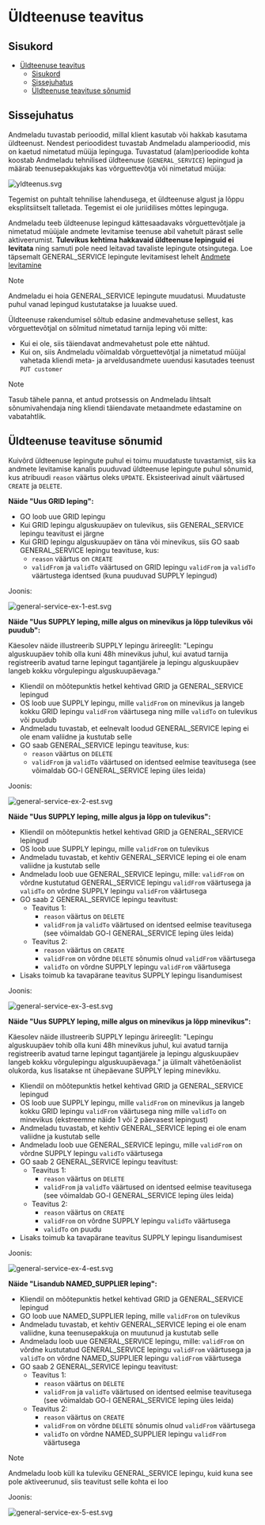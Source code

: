 # Üldteenuse teavitus

## Sisukord

<!-- TOC -->
* [Üldteenuse teavitus](#üldteenuse-teavitus)
  * [Sisukord](#sisukord)
  * [Sissejuhatus](#sissejuhatus)
  * [Üldteenuse teavituse sõnumid](#üldteenuse-teavituse-sõnumid)
<!-- TOC -->

## Sissejuhatus

Andmeladu tuvastab perioodid, millal klient kasutab või hakkab kasutama üldteenust. Nendest perioodidest tuvastab Andmeladu alamperioodid, mis on kaetud nimetatud müüja lepinguga. 
Tuvastatud (alam)perioodide kohta koostab Andmeladu tehnilised üldteenuse (`GENERAL_SERVICE`) lepingud ja määrab teenusepakkujaks kas võrguettevõtja või nimetatud müüja:

![yldteenus.svg](../diagrams/general-service/yldteenus.svg)

Tegemist on puhtalt tehnilise lahendusega, et üldteenuse algust ja lõppu eksplitsiitselt talletada. Tegemist ei ole juriidilises mõttes lepinguga.

Andmeladu teeb üldteenuse lepingud kättesaadavaks võrguettevõtjale ja nimetatud müüjale andmete levitamise teenuse abil vahetult pärast selle aktiveerumist. **Tulevikus kehtima hakkavaid üldteenuse lepinguid ei levitata** ning samuti pole need leitavad tavaliste lepingute otsingutega. Loe täpsemalt GENERAL_SERVICE lepingute levitamisest lehelt [Andmete levitamine](30-andmete-levitamine.md)

> [!NOTE]
> Andmeladu ei hoia GENERAL_SERVICE lepingute muudatusi. Muudatuste puhul vanad lepingud kustutatakse ja luuakse uued.

Üldteenuse rakendumisel sõltub edasine andmevahetuse sellest, kas võrguettevõtjal on sõlmitud nimetatud tarnija leping või mitte:

- Kui ei ole, siis täiendavat andmevahetust pole ette nähtud.
- Kui on, siis Andmeladu võimaldab võrguettevõtjal ja nimetatud müüjal vahetada kliendi meta- ja arveldusandmete uuendusi kasutades teenust `PUT customer`

> [!NOTE]
> Tasub tähele panna, et antud protsessis on Andmeladu lihtsalt sõnumivahendaja ning kliendi täiendavate metaandmete edastamine on vabatahtlik.

## Üldteenuse teavituse sõnumid

Kuivõrd üldteenuse lepingute puhul ei toimu muudatuste tuvastamist, siis ka andmete levitamise kanalis puuduvad üldteenuse lepingute puhul sõnumid, kus atribuudi `reason` väärtus oleks `UPDATE`. Eksisteerivad ainult väärtused `CREATE` ja `DELETE`.

**Näide "Uus GRID leping":**

- GO loob uue GRID lepingu
- Kui GRID lepingu alguskuupäev on tulevikus, siis GENERAL_SERVICE lepingu teavitust ei järgne
- Kui GRID lepingu alguskuupäev on täna või minevikus, siis GO saab GENERAL_SERVICE lepingu teavituse, kus:
  - `reason` väärtus on `CREATE`
  - `validFrom` ja `validTo` väärtused on GRID lepingu `validFrom` ja `validTo` väärtustega identsed (kuna puuduvad SUPPLY lepingud)

Joonis:

![general-service-ex-1-est.svg](../diagrams/general-service/general-service-ex-1-est.svg)

**Näide "Uus SUPPLY leping, mille algus on minevikus ja lõpp tulevikus või puudub":**

Käesolev näide illustreerib SUPPLY lepingu ärireeglit: "Lepingu alguskuupäev tohib olla kuni 48h minevikus juhul, kui avatud tarnija registreerib avatud tarne lepingut tagantjärele ja lepingu alguskuupäev langeb kokku võrgulepingu alguskuupäevaga."

- Kliendil on mõõtepunktis hetkel kehtivad GRID ja GENERAL_SERVICE lepingud
- OS loob uue SUPPLY lepingu, mille `validFrom` on minevikus ja langeb kokku GRID lepingu `validFrom` väärtusega ning mille `validTo` on tulevikus või puudub
- Andmeladu tuvastab, et eelnevalt loodud GENERAL_SERVICE leping ei ole enam valiidne ja kustutab selle
- GO saab GENERAL_SERVICE lepingu teavituse, kus:
  - `reason` väärtus on `DELETE`
  - `validFrom` ja `validTo` väärtused on identsed eelmise teavitusega (see võimaldab GO-l GENERAL_SERVICE leping üles leida)

Joonis:

![general-service-ex-2-est.svg](../diagrams/general-service/general-service-ex-2-est.svg)

**Näide "Uus SUPPLY leping, mille algus ja lõpp on tulevikus":**

- Kliendil on mõõtepunktis hetkel kehtivad GRID ja GENERAL_SERVICE lepingud
- OS loob uue SUPPLY lepingu, mille `validFrom` on tulevikus
- Andmeladu tuvastab, et kehtiv GENERAL_SERVICE leping ei ole enam valiidne ja kustutab selle
- Andmeladu loob uue GENERAL_SERVICE lepingu, mille: `validFrom` on võrdne kustutatud GENERAL_SERVICE lepingu `validFrom` väärtusega ja `validTo` on võrdne SUPPLY lepingu `validFrom` väärtusega
- GO saab 2 GENERAL_SERVICE lepingu teavitust:
  - Teavitus 1:
    - `reason` väärtus on `DELETE`
    - `validFrom` ja `validTo` väärtused on identsed eelmise teavitusega (see võimaldab GO-l GENERAL_SERVICE leping üles leida)
  - Teavitus 2:
    - `reason` väärtus on `CREATE`
    - `validFrom` on võrdne `DELETE` sõnumis olnud `validFrom` väärtusega
    - `validTo` on võrdne SUPPLY lepingu `validFrom` väärtusega
- Lisaks toimub ka tavapärane teavitus SUPPLY lepingu lisandumisest

Joonis:

![general-service-ex-3-est.svg](../diagrams/general-service/general-service-ex-3-est.svg)

**Näide "Uus SUPPLY leping, mille algus on minevikus ja lõpp minevikus":**

Käesolev näide illustreerib SUPPLY lepingu ärireeglit: "Lepingu alguskuupäev tohib olla kuni 48h minevikus juhul, kui avatud tarnija registreerib avatud tarne lepingut tagantjärele ja lepingu alguskuupäev langeb kokku võrgulepingu alguskuupäevaga." ja ülimalt vähetõenäolist olukorda, kus lisatakse nt ühepäevane SUPPLY leping minevikku.

- Kliendil on mõõtepunktis hetkel kehtivad GRID ja GENERAL_SERVICE lepingud
- OS loob uue SUPPLY lepingu, mille `validFrom` on minevikus ja langeb kokku GRID lepingu `validFrom` väärtusega ning mille `validTo` on minevikus (ekstreemne näide 1 või 2 päevasest lepingust)
- Andmeladu tuvastab, et kehtiv GENERAL_SERVICE leping ei ole enam valiidne ja kustutab selle
- Andmeladu loob uue GENERAL_SERVICE lepingu, mille `validFrom` on võrdne SUPPLY lepingu `validTo` väärtusega
- GO saab 2 GENERAL_SERVICE lepingu teavitust:
  - Teavitus 1:
    - `reason` väärtus on `DELETE`
    - `validFrom` ja `validTo` väärtused on identsed eelmise teavitusega (see võimaldab GO-l GENERAL_SERVICE leping üles leida)
  - Teavitus 2:
    - `reason` väärtus on `CREATE`
    - `validFrom` on võrdne SUPPLY lepingu `validTo` väärtusega
    - `validTo` on puudu
- Lisaks toimub ka tavapärane teavitus SUPPLY lepingu lisandumisest

Joonis:

![general-service-ex-4-est.svg](../diagrams/general-service/general-service-ex-4-est.svg)

**Näide "Lisandub NAMED_SUPPLIER leping":**

- Kliendil on mõõtepunktis hetkel kehtivad GRID ja GENERAL_SERVICE lepingud
- GO loob uue NAMED_SUPPLIER leping, mille `validFrom` on tulevikus
- Andmeladu tuvastab, et kehtiv GENERAL_SERVICE leping ei ole enam valiidne, kuna teenusepakkuja on muutunud ja kustutab selle
- Andmeladu loob uue GENERAL_SERVICE lepingu, mille: `validFrom` on võrdne kustutatud GENERAL_SERVICE lepingu `validFrom` väärtusega ja `validTo` on võrdne NAMED_SUPPLIER lepingu `validFrom` väärtusega
- GO saab 2 GENERAL_SERVICE lepingu teavitust:
  - Teavitus 1:
    - `reason` väärtus on `DELETE`
    - `validFrom` ja `validTo` väärtused on identsed eelmise teavitusega (see võimaldab GO-l GENERAL_SERVICE leping üles leida)
  - Teavitus 2:
    - `reason` väärtus on `CREATE`
    - `validFrom` on võrdne `DELETE` sõnumis olnud `validFrom` väärtusega
    - `validTo` on võrdne NAMED_SUPPLIER lepingu `validFrom` väärtusega

> [!NOTE]
> Andmeladu loob küll ka tuleviku GENERAL_SERVICE lepingu, kuid kuna see pole aktiveerunud, siis teavitust selle kohta ei loo

Joonis:

![general-service-ex-5-est.svg](../diagrams/general-service/general-service-ex-5-est.svg)